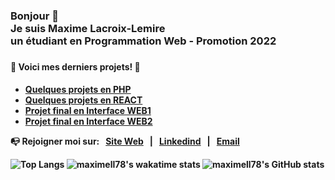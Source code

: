 <!--
**maximell78/maximell78** is a ✨ _special_ ✨ repository because its `README.md` (this file) appears on your GitHub profile.

Here are some ideas to get you started:

- 🔭 I’m currently working on ...
- 🌱 I’m currently learning ...
- 👯 I’m looking to collaborate on ...
- 🤔 I’m looking for help with ...
- 💬 Ask me about ...
- 📫 How to reach me: ...
- 😄 Pronouns: ...
- ⚡ Fun fact: ...
-->

<h3>Bonjour 👋<br>Je suis Maxime Lacroix-Lemire<br>un étudiant en Programmation Web - Promotion 2022<h3>

<h4>🚨 Voici mes derniers projets! 🚨 <h4>

- [Quelques projets en PHP](https://github.com/maximell78/TravauxPHP)
- [Quelques projets en REACT](https://github.com/maximell78/TravauxReact)
- [Projet final en Interface WEB1](https://maximell78.github.io/InterfaceWebProjetFinal/)
- [Projet final en Interface WEB2](https://maximell78.github.io/Portfolio_InterfaceWeb2/)

<p>
    📭 Rejoigner moi sur: &nbsp;
    <a href="https://maxime.lacroix-lemire.ca" target="_blank">Site Web</a> &nbsp; | &nbsp; 
    <a href="https://www.linkedin.com/in/maximell/" target="_blank">Linkedind</a> &nbsp; | &nbsp; 
    <a href="mailto:maxime.lacroix-lemire@hotmail.com" target="_blank">Email</a>
</p>
    
![Top Langs](https://github-readme-stats.vercel.app/api/top-langs/?username=maximell78&langs_count=8)
![maximell78's wakatime stats](https://github-readme-stats.vercel.app/api/wakatime?username=maximell78)
![maximell78's GitHub stats](https://github-readme-stats.vercel.app/api?username=maximell78)
